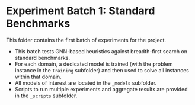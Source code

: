 # Experiment Batch 1: Standard Benchmarks

This folder contains the first batch of experiments for the project.

- This batch tests GNN-based heuristics against breadth-first search on standard benchmarks.
- For each domain, a dedicated model is trained (with the problem instance in the `Training` subfolder) and then used to solve all instances within that domain.
- All models of interest are located in the `_models` subfolder.
- Scripts to run multiple experiments and aggregate results are provided in the `_scripts` subfolder.